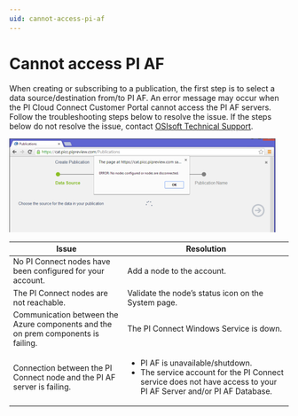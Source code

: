 ```yaml
---
uid: cannot-access-pi-af
---
```


# Cannot access PI AF

When creating or subscribing to a publication, the first step is to select a data source/destination from/to PI AF. An error message may occur when the PI Cloud Connect Customer Portal cannot access the PI AF servers. Follow the troubleshooting steps below to resolve the issue. If the steps below do not resolve the issue, contact [OSIsoft Technical Support](https://my.osisoft.com/).

![accessing PI AF](images/screenshot_accessingpiaf.png)

| Issue | Resolution |
| ----- | ---------- |
| No PI Connect nodes have been configured for your account. | Add a node to the account. |
| The PI Connect nodes are not reachable. | Validate the node’s status icon on the System page. |
| Communication between the Azure components and the on prem components is failing. | The PI Connect Windows Service is down. |
| Connection between the PI Connect node and the PI AF server is failing. | <ul><li>PI AF is unavailable/shutdown.</li><li>The service account for the PI Connect service does not have access to your PI AF Server and/or PI AF Database.</li></ul> |
